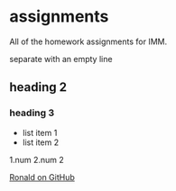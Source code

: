 # assignments


All of the homework assignments for IMM.

separate with an empty line

## heading 2

### heading 3

- list item 1
- list item 2

1.num
2.num 2

[Ronald on GitHub](https://github.com/ronald-park-kluck)
